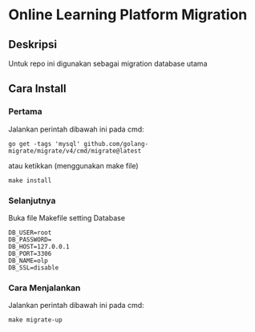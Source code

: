 # Online Learning Platform Migration
## Deskripsi
Untuk repo ini digunakan sebagai migration database utama

## Cara Install
### Pertama 
Jalankan perintah dibawah ini pada cmd:

	go get -tags 'mysql' github.com/golang-migrate/migrate/v4/cmd/migrate@latest
	
atau ketikkan (menggunakan make file)

    make install

### Selanjutnya
Buka file Makefile setting Database

    DB_USER=root
    DB_PASSWORD=
    DB_HOST=127.0.0.1
    DB_PORT=3306
    DB_NAME=olp
    DB_SSL=disable



### Cara Menjalankan
Jalankan perintah dibawah ini pada cmd:
    
    make migrate-up

